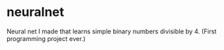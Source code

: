 neuralnet
=========

Neural net I made that learns simple binary numbers divisible by 4. (First programming project ever.)
